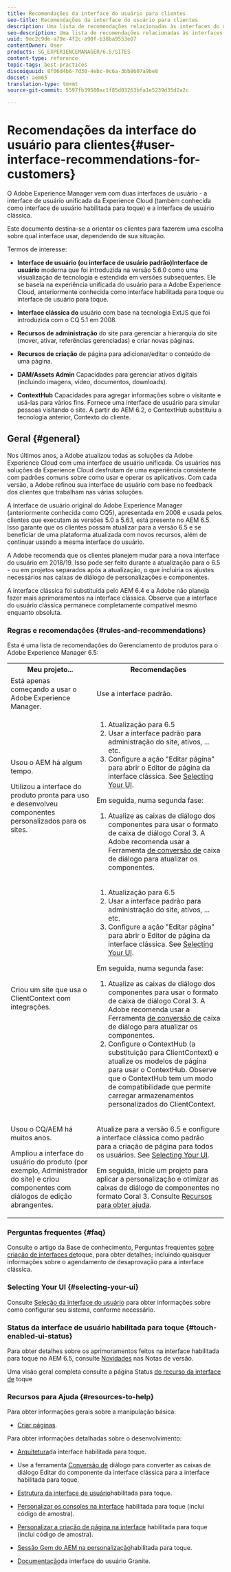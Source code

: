 ```yaml
---
title: Recomendações da interface do usuário para clientes
seo-title: Recomendações da interface do usuário para clientes
description: Uma lista de recomendações relacionadas às interfaces do usuário clássica e otimizada ao toque.
seo-description: Uma lista de recomendações relacionadas às interfaces do usuário clássica e otimizada ao toque.
uuid: 9ec2c9de-a79e-4f2c-a90f-b38ba9553e07
contentOwner: User
products: SG_EXPERIENCEMANAGER/6.5/SITES
content-type: reference
topic-tags: best-practices
discoiquuid: 8f06d4b6-7d30-4ebc-9c6a-3bb8607a9be8
docset: aem65
translation-type: tm+mt
source-git-commit: 5597fb39500ac1f85d03263bfa1e5239d35d2a2c

---
```



# Recomendações da interface do usuário para clientes{#user-interface-recommendations-for-customers}

O Adobe Experience Manager vem com duas interfaces de usuário - a interface de usuário unificada da Experience Cloud (também conhecida como interface de usuário habilitada para toque) e a interface de usuário clássica.

Este documento destina-se a orientar os clientes para fazerem uma escolha sobre qual interface usar, dependendo de sua situação.

Termos de interesse:

* **Interface de usuário (ou interface de usuário padrão)Interface de usuário** moderna que foi introduzida na versão 5.6.0 como uma visualização de tecnologia e estendida em versões subsequentes. Ele se baseia na experiência unificada do usuário para a Adobe Experience Cloud, anteriormente conhecida como interface habilitada para toque ou interface de usuário para toque.

* **Interface clássica do** usuário com base na tecnologia ExtJS que foi introduzida com o CQ 5.1 em 2008.

* **Recursos de administração** do site para gerenciar a hierarquia do site (mover, ativar, referências gerenciadas) e criar novas páginas.

* **Recursos de criação** de página para adicionar/editar o conteúdo de uma página.

* **DAM/Assets Admin** Capacidades para gerenciar ativos digitais (incluindo imagens, vídeo, documentos, downloads).

* **ContextHub** Capacidades para agregar informações sobre o visitante e usá-las para vários fins. Fornece uma interface de usuário para simular pessoas visitando o site. A partir do AEM 6.2, o ContextHub substituiu a tecnologia anterior, Contexto do cliente.

## Geral {#general}

Nos últimos anos, a Adobe atualizou todas as soluções da Adobe Experience Cloud com uma interface de usuário unificada. Os usuários nas soluções da Experience Cloud desfrutam de uma experiência consistente com padrões comuns sobre como usar e operar os aplicativos. Com cada versão, a Adobe refinou sua interface de usuário com base no feedback dos clientes que trabalham nas várias soluções.

A interface de usuário original do Adobe Experience Manager (anteriormente conhecida como CQ5), apresentada em 2008 e usada pelos clientes que executam as versões 5.0 a 5.6.1, está presente no AEM 6.5. Isso garante que os clientes possam atualizar para a versão 6.5 e se beneficiar de uma plataforma atualizada com novos recursos, além de continuar usando a mesma interface do usuário.

A Adobe recomenda que os clientes planejem mudar para a nova interface do usuário em 2018/19. Isso pode ser feito durante a atualização para o 6.5 - ou em projetos separados após a atualização, o que incluiria os ajustes necessários nas caixas de diálogo de personalizações e componentes.

A interface clássica foi substituída pelo AEM 6.4 e a Adobe não planeja fazer mais aprimoramentos na interface clássica. Observe que a interface do usuário clássica permanece completamente compatível mesmo enquanto obsoluta.

### Regras e recomendações {#rules-and-recommendations}

Esta é uma lista de recomendações do Gerenciamento de produtos para o Adobe Experience Manager 6.5:

<table>
 <tbody>
  <tr>
   <th>Meu projeto...</th>
   <th>Recomendações</th>
  </tr>
  <tr>
   <td>Está apenas começando a usar o Adobe Experience Manager.</td>
   <td>Use a interface padrão.</td>
  </tr>
  <tr>
   <td><p>Usou o AEM há algum tempo.</p> <p>Utilizou a interface do produto pronta para uso e desenvolveu componentes personalizados para os sites.<br /> </p> </td>
   <td>
    <ol>
     <li>Atualização para 6.5</li>
     <li>Usar a interface padrão para administração do site, ativos, ... etc.<br /> </li>
     <li>Configure a ação "Editar página" para abrir o Editor de página da interface clássica. See <a href="#selecting-your-ui">Selecting Your UI</a>.</li>
    </ol> <p>Em seguida, numa segunda fase:</p>
    <ol>
     <li>Atualize as caixas de diálogo dos componentes para usar o formato de caixa de diálogo Coral 3. A Adobe recomenda usar a Ferramenta <a href="/help/sites-developing/dialog-conversion.md">de conversão de</a> caixa de diálogo para atualizar os componentes.</li>
    </ol> </td>
  </tr>
  <tr>
   <td>Criou um site que usa o ClientContext com integrações.<br /> </td>
   <td>
    <ol>
     <li>Atualização para 6.5</li>
     <li>Usar a interface padrão para administração do site, ativos, ... etc.</li>
     <li>Configure a ação "Editar página" para abrir o Editor de página da interface clássica. See <a href="#selecting-your-ui">Selecting Your UI</a>.</li>
    </ol> <p>Em seguida, numa segunda fase:</p>
    <ol>
     <li>Atualize as caixas de diálogo dos componentes para usar o formato de caixa de diálogo Coral 3. A Adobe recomenda usar a Ferramenta <a href="/help/sites-developing/dialog-conversion.md">de conversão de</a> caixa de diálogo para atualizar os componentes.</li>
     <li>Configure o ContextHub (a substituição para ClientContext) e atualize os modelos de página para usar o ContextHub. Observe que o ContextHub tem um modo de compatibilidade que permite carregar armazenamentos personalizados do ClientContext.</li>
    </ol> </td>
  </tr>
  <tr>
   <td><p>Usou o CQ/AEM há muitos anos.</p> <p>Ampliou a interface do usuário do produto (por exemplo, Administrador do site) e criou componentes com diálogos de edição abrangentes.</p> </td>
   <td><p>Atualize para a versão 6.5 e configure a interface clássica como padrão para a criação de página para todos os usuários. See <a href="#selecting-your-ui">Selecting Your UI</a>.</p> <p>Em seguida, inicie um projeto para aplicar a personalização e otimizar as caixas de diálogo de componentes no formato Coral 3. Consulte <a href="#resources-to-help">Recursos para obter ajuda</a>.<br /> </p> </td>
  </tr>
 </tbody>
</table>

### Perguntas frequentes {#faq}

Consulte o artigo da Base de conhecimento, Perguntas frequentes [sobre criação de interfaces de](https://helpx.adobe.com/experience-manager/kb/index/touchui_faq.html)toque, para obter detalhes; incluindo quaisquer informações sobre o agendamento de desaprovação para a interface clássica.

### Selecting Your UI {#selecting-your-ui}

Consulte [Seleção da interface do usuário](/help/sites-authoring/select-ui.md) para obter informações sobre como configurar seu sistema, conforme necessário.

### Status da interface de usuário habilitada para toque {#touch-enabled-ui-status}

Para obter detalhes sobre os aprimoramentos feitos na interface habilitada para toque no AEM 6.5, consulte [Novidades](/help/release-notes/release-notes.md#what-s-new) nas Notas de versão.

Uma visão geral completa consulte a página Status [do recurso da interface de](/help/release-notes/touch-ui-features-status.md) toque

### Recursos para Ajuda {#resources-to-help}

Para obter informações gerais sobre a manipulação básica:

* [Criar páginas](/help/sites-authoring/page-authoring.md).

Para obter informações detalhadas sobre o desenvolvimento:

* [Arquitetura](/help/sites-developing/touch-ui-concepts.md)da interface habilitada para toque.
* Use a ferramenta [Conversão de](/help/sites-developing/dialog-conversion.md) diálogo para converter as caixas de diálogo Editar do componente da interface clássica para a interface habilitada para toque.

* [Estrutura da interface de usuário](/help/sites-developing/touch-ui-structure.md)habilitada para toque.

* [Personalizar os consoles na interface](/help/sites-developing/customizing-consoles-touch.md) habilitada para toque (inclui código de amostra).

* [Personalizar a criação de página na interface](/help/sites-developing/customizing-page-authoring-touch.md) habilitada para toque (inclui código de amostra).

* [Sessão Gem do AEM na personalização](https://docs.adobe.com/content/ddc/en/gems/user-interface-customization-for-aem-6.html)habilitada para toque.
* [Documentação](https://helpx.adobe.com/experience-manager/6-5/sites/developing/using/reference-materials/granite-ui/api/index.html)da interface do usuário Granite.

